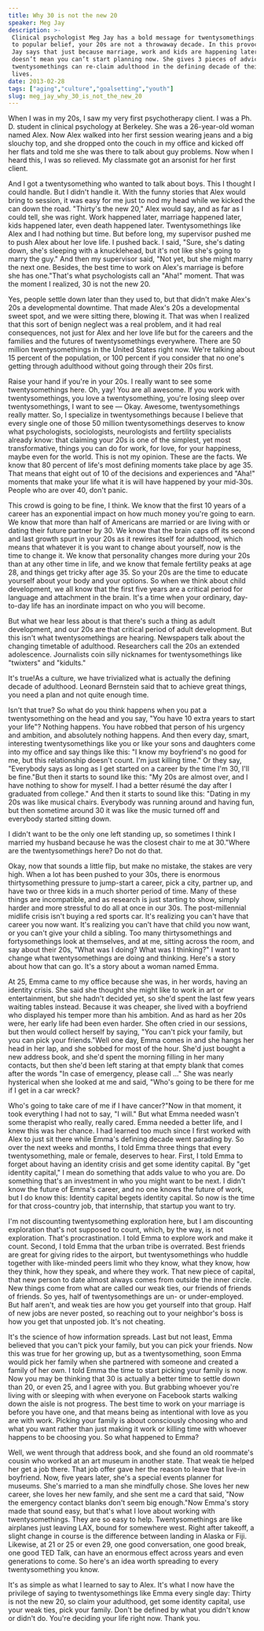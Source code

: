 ```yaml
---
title: Why 30 is not the new 20
speaker: Meg Jay
description: >-
 Clinical psychologist Meg Jay has a bold message for twentysomethings: Contrary
 to popular belief, your 20s are not a throwaway decade. In this provocative talk,
 Jay says that just because marriage, work and kids are happening later in life,
 doesn’t mean you can’t start planning now. She gives 3 pieces of advice for how
 twentysomethings can re-claim adulthood in the defining decade of their
 lives.
date: 2013-02-28
tags: ["aging","culture","goalsetting","youth"]
slug: meg_jay_why_30_is_not_the_new_20
---
```


When I was in my 20s, I saw my very first psychotherapy client. I was a Ph. D. student in
clinical psychology at Berkeley. She was a 26-year-old woman named Alex. Now Alex walked
into her first session wearing jeans and a big slouchy top, and she dropped onto the couch
in my office and kicked off her flats and told me she was there to talk about guy
problems. Now when I heard this, I was so relieved. My classmate got an arsonist for her
first client.

And I got a twentysomething who wanted to talk about boys. This I thought I could handle.
But I didn't handle it. With the funny stories that Alex would bring to session, it was
easy for me just to nod my head while we kicked the can down the road. "Thirty's the new
20," Alex would say, and as far as I could tell, she was right. Work happened later,
marriage happened later, kids happened later, even death happened later. Twentysomethings
like Alex and I had nothing but time. But before long, my supervisor pushed me to push Alex
about her love life. I pushed back. I said, "Sure, she's dating down, she's sleeping with
a knucklehead, but it's not like she's going to marry the guy." And then my supervisor
said, "Not yet, but she might marry the next one. Besides, the best time to work on Alex's
marriage is before she has one."That's what psychologists call an "Aha!" moment. That was
the moment I realized, 30 is not the new 20.

Yes, people settle down later than they used to, but that didn't make Alex's 20s a
developmental downtime. That made Alex's 20s a developmental sweet spot, and we were
sitting there, blowing it. That was when I realized that this sort of benign neglect was a
real problem, and it had real consequences, not just for Alex and her love life but for
the careers and the families and the futures of twentysomethings everywhere. There are 50
million twentysomethings in the United States right now. We're talking about 15 percent of
the population, or 100 percent if you consider that no one's getting through adulthood
without going through their 20s first.

Raise your hand if you're in your 20s. I really want to see some twentysomethings here.
Oh, yay! You are all awesome. If you work with twentysomethings, you love a
twentysomething, you're losing sleep over twentysomethings, I want to see — Okay. Awesome,
twentysomethings really matter. So, I specialize in twentysomethings because I believe that
every single one of those 50 million twentysomethings deserves to know what psychologists,
sociologists, neurologists and fertility specialists already know: that claiming your 20s
is one of the simplest, yet most transformative, things you can do for work, for love, for
your happiness, maybe even for the world. This is not my opinion. These are the facts. We
know that 80 percent of life's most defining moments take place by age 35. That means that
eight out of 10 of the decisions and experiences and "Aha!" moments that make your life
what it is will have happened by your mid-30s. People who are over 40, don't
panic.

This crowd is going to be fine, I think. We know that the first 10 years of a career has
an exponential impact on how much money you're going to earn. We know that more than half
of Americans are married or are living with or dating their future partner by 30. We know
that the brain caps off its second and last growth spurt in your 20s as it rewires itself
for adulthood, which means that whatever it is you want to change about yourself, now is
the time to change it. We know that personality changes more during your 20s than at any
other time in life, and we know that female fertility peaks at age 28, and things get
tricky after age 35. So your 20s are the time to educate yourself about your body and your
options. So when we think about child development, we all know that the first five years
are a critical period for language and attachment in the brain. It's a time when your
ordinary, day-to-day life has an inordinate impact on who you will become.

But what we hear less about is that there's such a thing as adult development, and our 20s
are that critical period of adult development. But this isn't what twentysomethings are
hearing. Newspapers talk about the changing timetable of adulthood. Researchers call the
20s an extended adolescence. Journalists coin silly nicknames for twentysomethings like
"twixters" and "kidults."

It's true!As a culture, we have trivialized what is actually the defining decade of
adulthood. Leonard Bernstein said that to achieve great things, you need a plan and not
quite enough time.

Isn't that true? So what do you think happens when you pat a twentysomething on the head
and you say, "You have 10 extra years to start your life"? Nothing happens. You have
robbed that person of his urgency and ambition, and absolutely nothing happens. And then
every day, smart, interesting twentysomethings like you or like your sons and daughters
come into my office and say things like this: "I know my boyfriend's no good for me, but
this relationship doesn't count. I'm just killing time." Or they say, "Everybody says as
long as I get started on a career by the time I'm 30, I'll be fine."But then it starts to
sound like this: "My 20s are almost over, and I have nothing to show for myself. I had a
better résumé the day after I graduated from college." And then it starts to sound like
this: "Dating in my 20s was like musical chairs. Everybody was running around and having
fun, but then sometime around 30 it was like the music turned off and everybody started
sitting down.

I didn't want to be the only one left standing up, so sometimes I think I married my
husband because he was the closest chair to me at 30."Where are the twentysomethings here?
Do not do that.

Okay, now that sounds a little flip, but make no mistake, the stakes are very high. When a
lot has been pushed to your 30s, there is enormous thirtysomething pressure to jump-start
a career, pick a city, partner up, and have two or three kids in a much shorter period of
time. Many of these things are incompatible, and as research is just starting to show,
simply harder and more stressful to do all at once in our 30s. The post-millennial midlife
crisis isn't buying a red sports car. It's realizing you can't have that career you now
want. It's realizing you can't have that child you now want, or you can't give your child
a sibling. Too many thirtysomethings and fortysomethings look at themselves, and at me,
sitting across the room, and say about their 20s, "What was I doing? What was I thinking?"
I want to change what twentysomethings are doing and thinking. Here's a story about how
that can go. It's a story about a woman named Emma.

At 25, Emma came to my office because she was, in her words, having an identity crisis.
She said she thought she might like to work in art or entertainment, but she hadn't
decided yet, so she'd spent the last few years waiting tables instead. Because it was
cheaper, she lived with a boyfriend who displayed his temper more than his ambition. And
as hard as her 20s were, her early life had been even harder. She often cried in our
sessions, but then would collect herself by saying, "You can't pick your family, but you
can pick your friends."Well one day, Emma comes in and she hangs her head in her lap, and
she sobbed for most of the hour. She'd just bought a new address book, and she'd spent the
morning filling in her many contacts, but then she'd been left staring at that empty blank
that comes after the words "In case of emergency, please call ..." She was nearly
hysterical when she looked at me and said, "Who's going to be there for me if I get in a
car wreck?

Who's going to take care of me if I have cancer?"Now in that moment, it took everything I
had not to say, "I will." But what Emma needed wasn't some therapist who really, really
cared. Emma needed a better life, and I knew this was her chance. I had learned too much
since I first worked with Alex to just sit there while Emma's defining decade went
parading by. So over the next weeks and months, I told Emma three things that every
twentysomething, male or female, deserves to hear. First, I told Emma to forget about
having an identity crisis and get some identity capital. By "get identity capital," I mean
do something that adds value to who you are. Do something that's an investment in who you
might want to be next. I didn't know the future of Emma's career, and no one knows the
future of work, but I do know this: Identity capital begets identity capital. So now is
the time for that cross-country job, that internship, that startup you want to
try.

I'm not discounting twentysomething exploration here, but I am discounting exploration
that's not supposed to count, which, by the way, is not exploration. That's
procrastination. I told Emma to explore work and make it count. Second, I told Emma that
the urban tribe is overrated. Best friends are great for giving rides to the airport, but
twentysomethings who huddle together with like-minded peers limit who they know, what they
know, how they think, how they speak, and where they work. That new piece of capital, that
new person to date almost always comes from outside the inner circle. New things come from
what are called our weak ties, our friends of friends of friends. So yes, half of
twentysomethings are un- or under-employed. But half aren't, and weak ties are how you get
yourself into that group. Half of new jobs are never posted, so reaching out to your
neighbor's boss is how you get that unposted job. It's not cheating.

It's the science of how information spreads. Last but not least, Emma believed that you
can't pick your family, but you can pick your friends. Now this was true for her growing
up, but as a twentysomething, soon Emma would pick her family when she partnered with
someone and created a family of her own. I told Emma the time to start picking your family
is now. Now you may be thinking that 30 is actually a better time to settle down than 20,
or even 25, and I agree with you. But grabbing whoever you're living with or sleeping with
when everyone on Facebook starts walking down the aisle is not progress. The best time to
work on your marriage is before you have one, and that means being as intentional with
love as you are with work. Picking your family is about consciously choosing who and what
you want rather than just making it work or killing time with whoever happens to be
choosing you. So what happened to Emma?

Well, we went through that address book, and she found an old roommate's cousin who worked
at an art museum in another state. That weak tie helped her get a job there. That job
offer gave her the reason to leave that live-in boyfriend. Now, five years later, she's a
special events planner for museums. She's married to a man she mindfully chose. She loves
her new career, she loves her new family, and she sent me a card that said, "Now the
emergency contact blanks don't seem big enough."Now Emma's story made that sound easy, but
that's what I love about working with twentysomethings. They are so easy to help.
Twentysomethings are like airplanes just leaving LAX, bound for somewhere west. Right
after takeoff, a slight change in course is the difference between landing in Alaska or
Fiji. Likewise, at 21 or 25 or even 29, one good conversation, one good break, one good
TED Talk, can have an enormous effect across years and even generations to come. So here's
an idea worth spreading to every twentysomething you know.

It's as simple as what I learned to say to Alex. It's what I now have the privilege of
saying to twentysomethings like Emma every single day: Thirty is not the new 20, so claim
your adulthood, get some identity capital, use your weak ties, pick your family. Don't be
defined by what you didn't know or didn't do. You're deciding your life right now. Thank
you.

<!--
ad_duration=3.33
event="TED2013"
external_start_time=0
has_talk_citation=0
intro_duration=11.82
is_subtitle_required="False"
is_talk_featured="True"
language="en"
language_swap="False"
native_language="en"
number_of_related_talks=6
number_of_speakers=1
number_of_subtitled_videos=34
number_of_tags=4
number_of_talk_download_languages=34
number_of_talk_more_resources=1
number_of_talk_recommendations=0
number_of_talks_take_actions=0
post_ad_duration=0.83
published_timestamp="2013-05-13 15:08:23"
recording_date="2013-02-28"
speaker_description="Clinical psychologist"
speaker_is_published=1
speaker_name="Meg Jay"
speaker_what_others_say="A four-alarm call for the 50 million 20-somethings in America."
talk_name="Why 30 is not the new 20"
talks_tags=["aging","culture","goalsetting","youth"]
talks_take_action=[]
url_audio="https://download.ted.com/talks/MegJay_2013.mp3?apikey=acme-roadrunner"
url_photo_speaker="https://pe.tedcdn.com/images/ted/6173e40e00e036eeb7d8821d0483d0b5db1db728_254x191.jpg"
url_photo_talk="https://pe.tedcdn.com/images/ted/a917a1ee6e2d74e7fdd9a4ce86efef93e3802276_1600x1200.jpg"
url_webpage="https://www.ted.com/talks/meg_jay_why_30_is_not_the_new_20"
video_type_name="TED Stage Talk"
-->